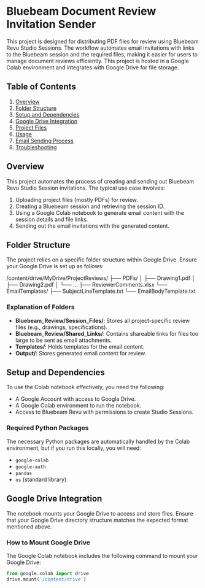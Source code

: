 # Bluebeam Document Review Invitation Sender

This project is designed for distributing PDF files for review using Bluebeam Revu Studio Sessions. The workflow automates email invitations with links to the Bluebeam session and the required files, making it easier for users to manage document reviews efficiently. This project is hosted in a Google Colab environment and integrates with Google Drive for file storage.

## Table of Contents
1. [Overview](#overview)
2. [Folder Structure](#folder-structure)
3. [Setup and Dependencies](#setup-and-dependencies)
4. [Google Drive Integration](#google-drive-integration)
5. [Project Files](#project-files)
6. [Usage](#usage)
7. [Email Sending Process](#email-sending-process)
8. [Troubleshooting](#troubleshooting)

## Overview

This project automates the process of creating and sending out Bluebeam Revu Studio Session invitations. The typical use case involves:
1. Uploading project files (mostly PDFs) for review.
2. Creating a Bluebeam session and retrieving the session ID.
3. Using a Google Colab notebook to generate email content with the session details and file links.
4. Sending out the email invitations with the generated content.

## Folder Structure

The project relies on a specific folder structure within Google Drive. Ensure your Google Drive is set up as follows:

/content/drive/MyDrive/ProjectReviews/
├── PDFs/
│   ├── Drawing1.pdf
│   ├── Drawing2.pdf
│   └── ...
├── ReviewerComments.xlsx
└── EmailTemplates/
    ├── SubjectLineTemplate.txt
    └── EmailBodyTemplate.txt


### Explanation of Folders
- **Bluebeam_Review/Session_Files/**: Stores all project-specific review files (e.g., drawings, specifications).
- **Bluebeam_Review/Shared_Links/**: Contains shareable links for files too large to be sent as email attachments.
- **Templates/**: Holds templates for the email content.
- **Output/**: Stores generated email content for review.

## Setup and Dependencies

To use the Colab notebook effectively, you need the following:
- A Google Account with access to Google Drive.
- A Google Colab environment to run the notebook.
- Access to Bluebeam Revu with permissions to create Studio Sessions.

### Required Python Packages
The necessary Python packages are automatically handled by the Colab environment, but if you run this locally, you will need:
- `google-colab`
- `google-auth`
- `pandas`
- `os` (standard library)

## Google Drive Integration

The notebook mounts your Google Drive to access and store files. Ensure that your Google Drive directory structure matches the expected format mentioned above.

### How to Mount Google Drive
The Google Colab notebook includes the following command to mount your Google Drive:
```python
from google.colab import drive
drive.mount('/content/drive')
